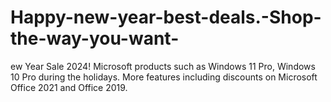 # Happy-new-year-best-deals.-Shop-the-way-you-want-
ew Year Sale 2024! Microsoft products such as Windows 11 Pro, Windows 10 Pro during the holidays.  More features including discounts on Microsoft Office 2021 and Office 2019.
